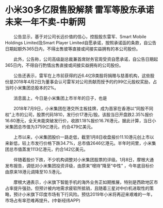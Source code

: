 # 小米30多亿限售股解禁 雷军等股东承诺未来一年不卖-中新网

　　公告显示，基于对公司长远价值的信心，控股股东雷军、Smart Mobile Holdings Limited及Smart Player Limited自愿承诺，按照承诺函的条款，自公告日期起额外365日内，不得出售彼等直接或间接实益拥有的本公司股份。

　　此外，公告称，公司高级副总裁兼首席财务官周受资自愿承诺，自公告日期起365日内，不得自行酌情出售直接或间接实益拥有的公司股份。

　　公告还表示，雷军在上市前获得的近6.4亿B类股将捐赠与慈善机构，这些股份是2018年4月2日为董事会认可雷军对公司贡献而授予的约99亿元股权奖励，占当时小米集团总股本的2%。

　　消息面上，今日是小米集团上市半年的日子，也是

　　2018年7月9日，小米集团在港交所主板挂牌，成为首家在香港以“同股不同权”上市的公司，股票代码1810，发行价17港元/股。该股当日开盘跌2.35%报价16.60港元，全天未能突破发行价，收跌1.18%报价16.76港元，据此计算，当日小米集团总市值为3759亿港元，约合479亿美元。

　　上市以来，小米集团股价一路走低，截至1月8日收盘报价11.10港元创上市以来新低，较上市发行价格下跌34.7%，总市值2646亿港元。半年时间里，小米集团总市值蒸发1113亿港元，约合142亿美元。


　　伴随着股价下跌，不少机构调整对小米集团股票的评级。1月8日，摩根大通发布报告，调低对小米集团投资评级，由原来“增持”降至“中性” ，今年底目标价由原来18港元调降至10.5港元。

　　摩根大通表示，小米旗下智能手机的海外业务正如期推展，特别是西欧地区市占率提升强劲，但预计被内地需求疲软所抵销，且随着三星对中价机进取性的策略，预计小米旗下印度市场有下行风险。预估2019年小米将再迎来艰难的一年，市场占有率恐难再提升。(中新经纬APP)
